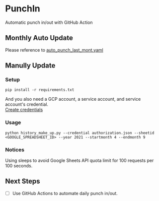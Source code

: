 # PunchIn
Automatic punch in/out with GitHub Action

## Monthly Auto Update

Please reference to [auto_punch_last_mont.yaml](.github/workflows/auto_punch_last_mont.yaml)

## Manully Update

### Setup

```
pip install -r requirements.txt
```

And you also need a GCP account, a service account, and service account's credential.  
[Create credentials](https://developers.google.com/workspace/guides/create-credentials)

### Usage

```
python history_make_up.py --credential authorization.json --sheetid <GOOGLE_SPREADSHEET_ID> --year 2021 --startmonth 4 --endmonth 9
```

### Notices
Using sleeps to avoid Google Sheets API quota limit for 100 requests per 100 seconds.

## Next Steps

- [ ] Use GitHub Actions to automate daily punch in/out.